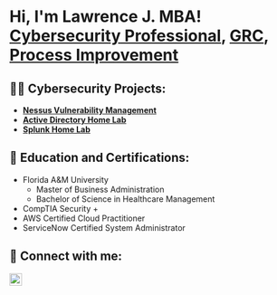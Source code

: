 <h1>Hi, I'm Lawrence J. MBA! <br/><a href="https://linkedin.com/in/lawrence-jones-mba">Cybersecurity Professional</a>, <a href="https://linkedin.com/in/lawrence-jones-mba">GRC</a>, <a href="https://linkedin.com/in/lawrence-jones-mba">Process Improvement</a></h1>

<h2>👨‍💻 Cybersecurity Projects:</h2>

- <b>[Nessus Vulnerability Management](https://github.com/LJTheAnalyst/NessusVulnerabilityLab)</b> 
- <b>[Active Directory Home Lab](https://github.com/LJTheAnalyst/ActiveDirectory)</b>
- <b>[Splunk Home Lab](https://github.com/LJTheAnalyst/SplunkHomeLab)</b>


<h2> 📃 Education and Certifications:</h2>

- Florida A&M University
  -   Master of Business Administration
  -   Bachelor of Science in Healthcare Management
- CompTIA Security +
- AWS Certified Cloud Practitioner
- ServiceNow Certified System Administrator

<h2> 🤳 Connect with me:</h2>

[<img align="left" alt="JoshMadakor | LinkedIn" width="22px" src="https://cdn.jsdelivr.net/npm/simple-icons@v3/icons/linkedin.svg" />][linkedin]


[linkedin]:https://linkedin.com/in/lawrence-jones-mba

<!--
**joshmadakor1/joshmadakor1** is a ✨ _special_ ✨ repository because its `README.md` (this file) appears on your GitHub profile.

Here are some ideas to get you started:

- 🔭 I’m currently working on ...
- 🌱 I’m currently learning ...
- 👯 I’m looking to collaborate on ...
- 🤔 I’m looking for help with ...
- 💬 Ask me about ...
- 📫 How to reach me: ...
- 😄 Pronouns: ...
- ⚡ Fun fact: ...
-->
